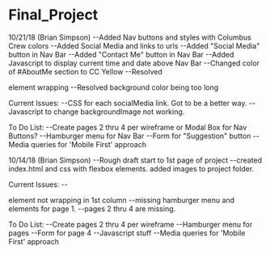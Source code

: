 # Final_Project

10/21/18 (Brian Simpson)
  --Added Nav buttons and styles with Columbus Crew colors
  --Added Social Media and links to urls
  --Added "Social Media" button in Nav Bar
  --Added "Contact Me" button in Nav Bar
  --Added Javascript to display current time and date above Nav Bar
  --Changed color of #AboutMe section to CC Yellow
  --Resolved <p> element wrapping
  --Resolved background color being too long

  Current Issues:
	--CSS for each socialMedia link. Got to be a better way.
	--Javascript to change backgroundImage not working.

  To Do List:
    --Create pages 2 thru 4 per wireframe or Modal Box for Nav Buttons?
    --Hamburger menu for Nav Bar
    --Form for "Suggestion" button
    --Media queries for 'Mobile First' approach


10/14/18 (Brian Simpson)
  --Rough draft start to 1st page of project
  --created index.html and css with flexbox elements. added images to project folder.

  Current Issues:
    --<p> element not wrapping in 1st column
    --missing hamburger menu and elements for page 1.
    --pages 2 thru 4 are missing.

  To Do List:
    --Create pages 2 thru 4 per wireframe
    --Hamburger menu for pages
    --Form for page 4
    --Javascript stuff
    --Media queries for 'Mobile First' approach

